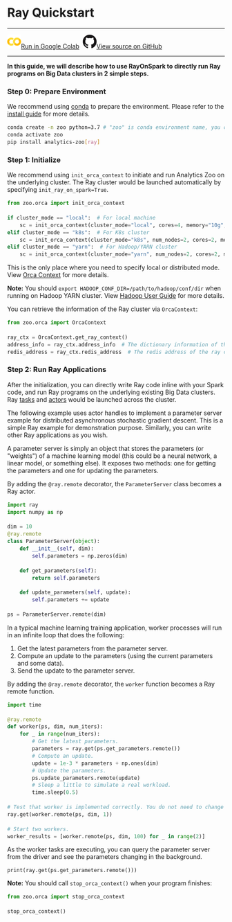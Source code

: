 # Ray Quickstart

---

![](../../../../image/colab_logo_32px.png)[Run in Google Colab](https://colab.research.google.com/github/intel-analytics/analytics-zoo/blob/master/docs/docs/colab-notebook/ray/quickstart/ray_sharded_parameter_server.ipynb) &nbsp;![](../../../../image/GitHub-Mark-32px.png)[View source on GitHub](https://github.com/intel-analytics/analytics-zoo/blob/master/docs/docs/colab-notebook/ray/quickstart/ray_sharded_parameter_server.ipynb)

---

**In this guide, we will describe how to use RayOnSpark to directly run Ray programs on Big Data clusters in 2 simple steps.**

### **Step 0: Prepare Environment**

We recommend using [conda](https://docs.conda.io/projects/conda/en/latest/user-guide/install/) to prepare the environment. Please refer to the [install guide](../../UserGuide/python.md) for more details.

```bash
conda create -n zoo python=3.7 # "zoo" is conda environment name, you can use any name you like.
conda activate zoo
pip install analytics-zoo[ray]
```

### **Step 1: Initialize**

We recommend using `init_orca_context` to initiate and run Analytics Zoo on the underlying cluster. The Ray cluster would be launched automatically by specifying `init_ray_on_spark=True`.

```python
from zoo.orca import init_orca_context

if cluster_mode == "local":  # For local machine
    sc = init_orca_context(cluster_mode="local", cores=4, memory="10g", init_ray_on_spark=True)
elif cluster_mode == "k8s":  # For K8s cluster
    sc = init_orca_context(cluster_mode="k8s", num_nodes=2, cores=2, memory="10g", init_ray_on_spark=True)
elif cluster_mode == "yarn":  # For Hadoop/YARN cluster
    sc = init_orca_context(cluster_mode="yarn", num_nodes=2, cores=2, memory="10g", init_ray_on_spark=True)
```

This is the only place where you need to specify local or distributed mode. View [Orca Context](./../../Orca/Overview/orca-context.md) for more details.

**Note:** You should `export HADOOP_CONF_DIR=/path/to/hadoop/conf/dir` when running on Hadoop YARN cluster. View [Hadoop User Guide](./../../UserGuide/hadoop.md) for more details.

You can retrieve the information of the Ray cluster via `OrcaContext`:

```python
from zoo.orca import OrcaContext

ray_ctx = OrcaContext.get_ray_context()
address_info = ray_ctx.address_info  # The dictionary information of the ray cluster, including node_ip_address, object_store_address, webui_url, etc.
redis_address = ray_ctx.redis_address  # The redis address of the ray cluster.
```

### **Step 2: Run Ray Applications**

After the initialization, you can directly write Ray code inline with your Spark code, and run Ray programs on the underlying existing Big Data clusters. Ray [tasks](https://docs.ray.io/en/master/walkthrough.html#remote-functions-tasks) and [actors](https://docs.ray.io/en/master/actors.html) would be launched across the cluster.

The following example uses actor handles to implement a parameter server example for distributed asynchronous stochastic gradient descent. This is a simple Ray example for demonstration purpose. Similarly, you can write other Ray applications as you wish.

A parameter server is simply an object that stores the parameters (or "weights") of a machine learning model (this could be a neural network, a linear model, or something else). It exposes two methods: one for getting the parameters and one for updating the parameters.

By adding the `@ray.remote` decorator, the `ParameterServer` class becomes a Ray actor.

```python
import ray
import numpy as np

dim = 10
@ray.remote
class ParameterServer(object):
    def __init__(self, dim):
        self.parameters = np.zeros(dim)
    
    def get_parameters(self):
        return self.parameters
    
    def update_parameters(self, update):
        self.parameters += update

ps = ParameterServer.remote(dim)
```

In a typical machine learning training application, worker processes will run in an infinite loop that does the following:

1. Get the latest parameters from the parameter server.
2. Compute an update to the parameters (using the current parameters and some data).
3. Send the update to the parameter server.

By adding the `@ray.remote` decorator, the `worker` function becomes a Ray remote function.

```python
import time

@ray.remote
def worker(ps, dim, num_iters):
    for _ in range(num_iters):
        # Get the latest parameters.
        parameters = ray.get(ps.get_parameters.remote())
        # Compute an update.
        update = 1e-3 * parameters + np.ones(dim)
        # Update the parameters.
        ps.update_parameters.remote(update)
        # Sleep a little to simulate a real workload.
        time.sleep(0.5)

# Test that worker is implemented correctly. You do not need to change this line.
ray.get(worker.remote(ps, dim, 1))

# Start two workers.
worker_results = [worker.remote(ps, dim, 100) for _ in range(2)]
```

As the worker tasks are executing, you can query the parameter server from the driver and see the parameters changing in the background.

```
print(ray.get(ps.get_parameters.remote()))
```

**Note:** You should call `stop_orca_context()` when your program finishes:

```python
from zoo.orca import stop_orca_context

stop_orca_context()
```

